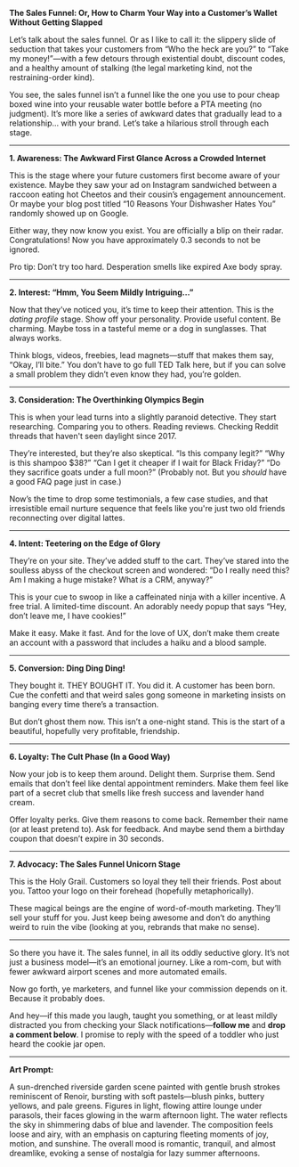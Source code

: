 **The Sales Funnel: Or, How to Charm Your Way into a Customer’s Wallet Without Getting Slapped**

Let’s talk about the sales funnel. Or as I like to call it: the slippery slide of seduction that takes your customers from “Who the heck are you?” to “Take my money!”—with a few detours through existential doubt, discount codes, and a healthy amount of stalking (the legal marketing kind, not the restraining-order kind).

You see, the sales funnel isn’t a funnel like the one you use to pour cheap boxed wine into your reusable water bottle before a PTA meeting (no judgment). It’s more like a series of awkward dates that gradually lead to a relationship… with your brand. Let’s take a hilarious stroll through each stage.

---

**1. Awareness: The Awkward First Glance Across a Crowded Internet**

This is the stage where your future customers first become aware of your existence. Maybe they saw your ad on Instagram sandwiched between a raccoon eating hot Cheetos and their cousin’s engagement announcement. Or maybe your blog post titled “10 Reasons Your Dishwasher Hates You” randomly showed up on Google.

Either way, they now know you exist. You are officially a blip on their radar. Congratulations! Now you have approximately 0.3 seconds to not be ignored.

Pro tip: Don’t try too hard. Desperation smells like expired Axe body spray.

---

**2. Interest: “Hmm, You Seem Mildly Intriguing…”**

Now that they’ve noticed you, it’s time to keep their attention. This is the *dating profile* stage. Show off your personality. Provide useful content. Be charming. Maybe toss in a tasteful meme or a dog in sunglasses. That always works.

Think blogs, videos, freebies, lead magnets—stuff that makes them say, “Okay, I’ll bite.” You don’t have to go full TED Talk here, but if you can solve a small problem they didn’t even know they had, you’re golden.

---

**3. Consideration: The Overthinking Olympics Begin**

This is when your lead turns into a slightly paranoid detective. They start researching. Comparing you to others. Reading reviews. Checking Reddit threads that haven't seen daylight since 2017.

They’re interested, but they’re also skeptical. “Is this company legit?” “Why is this shampoo $38?” “Can I get it cheaper if I wait for Black Friday?” “Do they sacrifice goats under a full moon?” (Probably not. But you *should* have a good FAQ page just in case.)

Now’s the time to drop some testimonials, a few case studies, and that irresistible email nurture sequence that feels like you're just two old friends reconnecting over digital lattes.

---

**4. Intent: Teetering on the Edge of Glory**

They’re on your site. They’ve added stuff to the cart. They’ve stared into the soulless abyss of the checkout screen and wondered: “Do I really need this? Am I making a huge mistake? What *is* a CRM, anyway?”

This is your cue to swoop in like a caffeinated ninja with a killer incentive. A free trial. A limited-time discount. An adorably needy popup that says “Hey, don’t leave me, I have cookies!”

Make it easy. Make it fast. And for the love of UX, don’t make them create an account with a password that includes a haiku and a blood sample.

---

**5. Conversion: Ding Ding Ding!**

They bought it. THEY BOUGHT IT. You did it. A customer has been born. Cue the confetti and that weird sales gong someone in marketing insists on banging every time there’s a transaction.

But don’t ghost them now. This isn’t a one-night stand. This is the start of a beautiful, hopefully very profitable, friendship.

---

**6. Loyalty: The Cult Phase (In a Good Way)**

Now your job is to keep them around. Delight them. Surprise them. Send emails that don’t feel like dental appointment reminders. Make them feel like part of a secret club that smells like fresh success and lavender hand cream.

Offer loyalty perks. Give them reasons to come back. Remember their name (or at least pretend to). Ask for feedback. And maybe send them a birthday coupon that doesn’t expire in 30 seconds.

---

**7. Advocacy: The Sales Funnel Unicorn Stage**

This is the Holy Grail. Customers so loyal they tell their friends. Post about you. Tattoo your logo on their forehead (hopefully metaphorically).

These magical beings are the engine of word-of-mouth marketing. They’ll sell your stuff for you. Just keep being awesome and don’t do anything weird to ruin the vibe (looking at you, rebrands that make no sense).

---

So there you have it. The sales funnel, in all its oddly seductive glory. It’s not just a business model—it’s an emotional journey. Like a rom-com, but with fewer awkward airport scenes and more automated emails.

Now go forth, ye marketers, and funnel like your commission depends on it. Because it probably does.

And hey—if this made you laugh, taught you something, or at least mildly distracted you from checking your Slack notifications—**follow me** and **drop a comment below**. I promise to reply with the speed of a toddler who just heard the cookie jar open.

---

**Art Prompt:**

A sun-drenched riverside garden scene painted with gentle brush strokes reminiscent of Renoir, bursting with soft pastels—blush pinks, buttery yellows, and pale greens. Figures in light, flowing attire lounge under parasols, their faces glowing in the warm afternoon light. The water reflects the sky in shimmering dabs of blue and lavender. The composition feels loose and airy, with an emphasis on capturing fleeting moments of joy, motion, and sunshine. The overall mood is romantic, tranquil, and almost dreamlike, evoking a sense of nostalgia for lazy summer afternoons.
